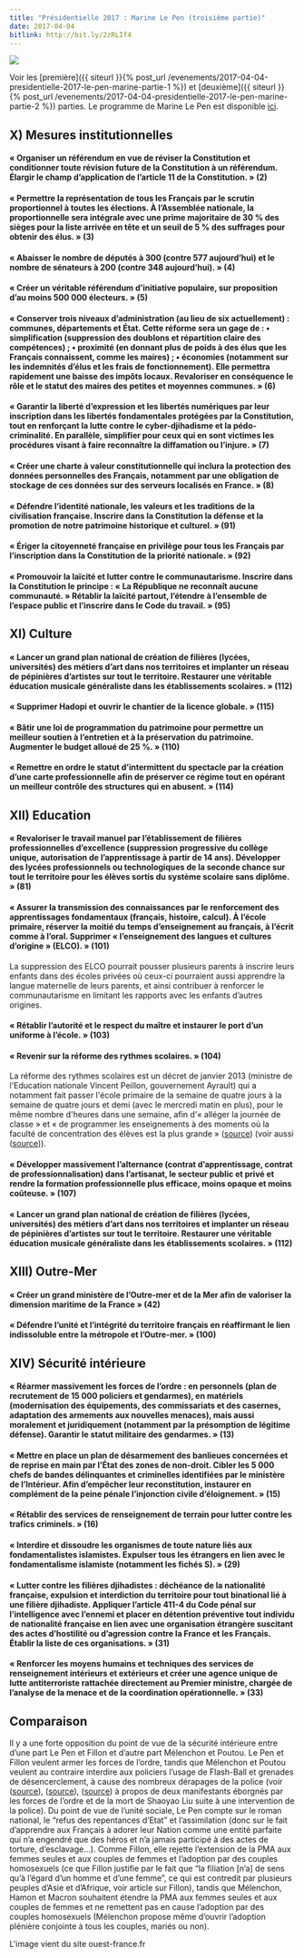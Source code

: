```yaml
---
title: "Présidentielle 2017 : Marine Le Pen (troisième partie)"
date: 2017-04-04
bitlink: http://bit.ly/2zRLIf4
---
```


<img src="/images/marine-le-pen-new-york-mais-pas-pour-voir-donald-trump.jpg" style="float: center"/> 

Voir les [première]({{ siteurl }}{% post_url /evenements/2017-04-04-presidentielle-2017-le-pen-marine-partie-1 %}) et [deuxième]({{ siteurl }}{% post_url /evenements/2017-04-04-presidentielle-2017-le-pen-marine-partie-2 %}) parties. Le programme de Marine Le Pen est disponible [ici](https://www.marine2017.fr/wp-content/uploads/2017/02/projet-presidentiel-marine-le-pen.pdf).

## X) Mesures institutionnelles ##

####  « Organiser un référendum en vue de réviser la Constitution et conditionner toute révision future de la Constitution à un référendum. Élargir le champ d’application de l’article 11 de la Constitution. » (2) ####

####  « Permettre la représentation de tous les Français par le scrutin proportionnel à toutes les élections. À l’Assemblée nationale, la proportionnelle sera intégrale avec une prime majoritaire de 30 % des sièges pour la liste arrivée en tête et un seuil de 5 % des suffrages pour obtenir des élus. » (3) ####

####  « Abaisser le nombre de députés à 300 (contre 577 aujourd’hui) et le nombre de sénateurs à 200 (contre 348 aujourd’hui). » (4) ####

####  « Créer un véritable référendum d’initiative populaire, sur proposition d’au moins 500 000 électeurs. » (5) ####

####  « Conserver trois niveaux d’administration (au lieu de six actuellement) : communes, départements et État. Cette réforme sera un gage de : • simplification (suppression des doublons et répartition claire des compétences) ; • proximité (en donnant plus de poids à des élus que les Français connaissent, comme les maires) ; • économies (notamment sur les indemnités d’élus et les frais de fonctionnement). Elle permettra rapidement une baisse des impôts locaux. Revaloriser en conséquence le rôle et le statut des maires des petites et moyennes communes. » (6) ####

####  « Garantir la liberté d’expression et les libertés numériques par leur inscription dans les libertés fondamentales protégées par la Constitution, tout en renforçant la lutte contre le cyber-djihadisme et la pédo-criminalité. En parallèle, simplifier pour ceux qui en sont victimes les procédures visant à faire reconnaître la diffamation ou l’injure. » (7) ####

####  « Créer une charte à valeur constitutionnelle qui inclura la protection des données personnelles des Français, notamment par une obligation de stockage de ces données sur des serveurs localisés en France. » (8) ####

####  « Défendre l’identité nationale, les valeurs et les traditions de la civilisation française. Inscrire dans la Constitution la défense et la promotion de notre patrimoine historique et culturel. » (91) ####

####  « Ériger la citoyenneté française en privilège pour tous les Français par l’inscription dans la Constitution de la priorité nationale. » (92) ####

####  « Promouvoir la laïcité et lutter contre le communautarisme. Inscrire dans la Constitution le principe : « La République ne reconnaît aucune communauté. » Rétablir la laïcité partout, l’étendre à l’ensemble de l’espace public et l’inscrire dans le Code du travail. » (95) ####

## XI) Culture ##

####  « Lancer un grand plan national de création de filières (lycées, universités) des métiers d’art dans nos territoires et implanter un réseau de pépinières d’artistes sur tout le territoire. Restaurer une véritable éducation musicale généraliste dans les établissements scolaires. » (112) ####

####  « Supprimer Hadopi et ouvrir le chantier de la licence globale. » (115) ####

####  « Bâtir une loi de programmation du patrimoine pour permettre un meilleur soutien à l’entretien et à la préservation du patrimoine. Augmenter le budget alloué de 25 %. » (110) ####

####  « Remettre en ordre le statut d’intermittent du spectacle par la création d’une carte professionnelle afin de préserver ce régime tout en opérant un meilleur contrôle des structures qui en abusent. » (114) ####

## XII) Education ##

####  « Revaloriser le travail manuel par l’établissement de filières professionnelles d’excellence (suppression progressive du collège unique, autorisation de l’apprentissage à partir de 14 ans). Développer des lycées professionnels ou technologiques de la seconde chance sur tout le territoire pour les élèves sortis du système scolaire sans diplôme. » (81) ####

####  « Assurer la transmission des connaissances par le renforcement des apprentissages fondamentaux (français, histoire, calcul). À l’école primaire, réserver la moitié du temps d’enseignement au français, à l’écrit comme à l’oral. Supprimer « l’enseignement des langues et cultures d’origine » (ELCO). » (101) ####

La suppression des ELCO pourrait pousser plusieurs parents à inscrire leurs enfants dans des écoles privées où ceux-ci pourraient aussi apprendre la langue maternelle de leurs parents, et ainsi contribuer à renforcer le communautarisme en limitant les rapports avec les enfants d’autres origines.

####  « Rétablir l’autorité et le respect du maître et instaurer le port d’un uniforme à l’école. » (103) ####

####  « Revenir sur la réforme des rythmes scolaires. » (104) ####
La réforme des rythmes scolaires est un décret de janvier 2013 (ministre de l'Education nationale Vincent Peillon, gouvernement Ayrault) qui a notamment fait passer l'école primaire de la semaine de quatre jours à la semaine de quatre jours et demi (avec le mercredi matin en plus), pour le même nombre d'heures dans une semaine, afin d'« alléger la journée de classe » et « de programmer les enseignements à des moments où la faculté de concentration des élèves est la plus grande » ([source](http://www.education.gouv.fr/cid66696/la-reforme-des-rythmes-a-l-ecole-primaire.html)) (voir aussi ([source](https://fr.wikipedia.org/wiki/R%C3%A9forme_des_rythmes_scolaires))).

####  « Développer massivement l’alternance (contrat d’apprentissage, contrat de professionnalisation) dans l’artisanat, le secteur public et privé et rendre la formation professionnelle plus efficace, moins opaque et moins coûteuse. » (107) ####

####  « Lancer un grand plan national de création de filières (lycées, universités) des métiers d’art dans nos territoires et implanter un réseau de pépinières d’artistes sur tout le territoire. Restaurer une véritable éducation musicale généraliste dans les établissements scolaires. » (112) ####

## XIII) Outre-Mer ##

####  « Créer un grand ministère de l’Outre-mer et de la Mer afin de valoriser la dimension maritime de la France » (42) ####

####  « Défendre l’unité et l’intégrité du territoire français en réaffirmant le lien indissoluble entre la métropole et l’Outre-mer. » (100) ####

## XIV) Sécurité intérieure ##

####  « Réarmer massivement les forces de l’ordre : en personnels (plan de recrutement de 15 000 policiers et gendarmes), en matériels (modernisation des équipements, des commissariats et des casernes, adaptation des armements aux nouvelles menaces), mais aussi moralement et juridiquement (notamment par la présomption de légitime défense). Garantir le statut militaire des gendarmes. » (13) ####

####  « Mettre en place un plan de désarmement des banlieues concernées et de reprise en main par l’État des zones de non-droit. Cibler les 5 000 chefs de bandes délinquantes et criminelles identifiées par le ministère de l’Intérieur. Afin d’empêcher leur reconstitution, instaurer en complément de la peine pénale l’injonction civile d’éloignement. » (15) ####

####  « Rétablir des services de renseignement de terrain pour lutter contre les trafics criminels. » (16) ####

####  « Interdire et dissoudre les organismes de toute nature liés aux fondamentalistes islamistes. Expulser tous les étrangers en lien avec le fondamentalisme islamiste (notamment les fichés S). » (29) ####

####  « Lutter contre les filières djihadistes : déchéance de la nationalité française, expulsion et interdiction du territoire pour tout binational lié à une filière djihadiste. Appliquer l’article 411-4 du Code pénal sur l’intelligence avec l’ennemi et placer en détention préventive tout individu de nationalité française en lien avec une organisation étrangère suscitant des actes d’hostilité ou d’agression contre la France et les Français. Établir la liste de ces organisations. » (31) ####

####  « Renforcer les moyens humains et techniques des services de renseignement intérieurs et extérieurs et créer une agence unique de lutte antiterroriste rattachée directement au Premier ministre, chargée de l’analyse de la menace et de la coordination opérationnelle. » (33) ####

## Comparaison ##

Il y a une forte opposition du point de vue de la sécurité intérieure entre d’une part Le Pen et Fillon et d’autre part Mélenchon et Poutou. Le Pen et Fillon veulent armer les forces de l’ordre, tandis que Mélenchon et Poutou veulent au contraire interdire aux policiers l’usage de Flash-Ball et grenades de désencerclement, à cause des nombreux dérapages de la police (voir ([source](http://www.liberation.fr/france/2016/04/29/loi-travail-un-manifestant-eborgne-par-un-tir-de-flash-ball-a-rennes_1449427)), ([source](http://www.lemonde.fr/police-justice/article/2016/09/16/mobilisation-contre-la-loi-travail-un-manifestant-a-perdu-un-il-a-paris_4999098_1653578.html)), ([source](http://www.lefigaro.fr/actualite-france/2017/03/31/01016-20170331ARTFIG00395-a-paris-la-communaute-chinoise-demande-justice-apres-la-mort-de-shaoyo-liu.php)) à propos de deux manifestants éborgnés par les forces de l’ordre et de la mort de Shaoyao Liu suite à une intervention de la police).
Du point de vue de l’unité sociale, Le Pen compte sur le roman national, le “refus des repentances d’Etat” et l’assimilation (donc sur le fait d’apprendre aux Français à adorer leur Nation comme une entité parfaite qui n’a engendré que des héros et n’a jamais participé à des actes de torture, d’esclavage…). Comme Fillon, elle rejette l’extension de la PMA aux femmes seules et aux couples de femmes et l’adoption par des couples homosexuels (ce que Fillon justifie par le fait que “la filiation [n’a] de sens qu’à l’égard d’un homme et d’une femme”, ce qui est contredit par plusieurs peuples d’Asie et d’Afrique, voir article sur Fillon), tandis que Mélenchon, Hamon et Macron souhaitent étendre la PMA aux femmes seules et aux couples de femmes et ne remettent pas en cause l’adoption par des couples homosexuels (Mélenchon propose même d’ouvrir l’adoption plénière conjointe à tous les couples, mariés ou non).

L'image vient du site ouest-france.fr


